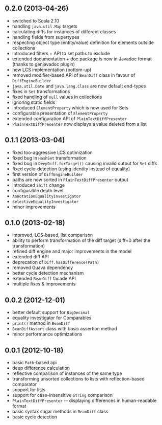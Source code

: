 ## 0.2.0 (2013-04-26)

* switched to Scala 2.10
* handling `java.util.Map` targets
* calculating diffs for instances of different classes
* handling fields from supertypes
* respecting object type (entity/value) definition for elements outside collections
* introduced filters + API to set paths to exclude
* extended documentation + doc package is now in Javadoc format (thanks to genjavadoc plugin)
* new LCS implementation (bottom-up)
* removed modifier-based API of `BeanDiff` class in favour of `DiffEngineBuilder`
* `java.util.Date` and `java.lang.Class` are now default end-types
* fixes in `Set` transformations
* fixed handling of `null` values in collections
* ignoring static fields
* introduced `ElementProperty` which is now used for Sets
* configurable presentation of `ElementProperty` 
* extended configuration API of `PlainTextDiffPresenter`
* `PlainTextDiffPresenter` now displays a value deleted from a list

## 0.1.1 (2013-03-04)

* fixed too-aggressive LCS optimization
* fixed bug in `HashSet` transformation
* fixed bug in `DeepDiff.forTarget()` causing invalid output for `Set` diffs
* fixed cycle-detection (using identity instead of equality)
* first version of `DiffEngineBuilder`
* paths are now sorted in `PlainTextDiffPresenter` output
* introduced `Shift` change
* configurable depth level
* `AnnotationEqualityInvestigator`
* `SelectiveEqualityInvestigator`
* minor improvements

## 0.1.0 (2013-02-18)

* improved, LCS-based, list comparison
* ability to perform transformation of the diff target (diff=0 after the transformation)
* refined diff engine and major improvements in the model
* extended diff API
* deprecation of `Diff.hasDifference(Path)`
* removed Guava dependency
* better cycle detection mechanism
* extended `BeanDiff` facade API
* multiple fixes & improvements

## 0.0.2 (2012-12-01)

* better default support for `BigDecimal`
* equality investigator for Comparables
* `print()` method in `BeanDiff`
* `BeanDiffAssert` class with basic assertion method
* minor performance optimizations

## 0.0.1 (2012-10-18)

* basic `Path`-based api 
* deep difference calculation
* reflective comparison of instances of the same type
* transforming unsorted collections to lists with reflection-based comparator
* support for lists
* support for case-insensitive `String` comparison
* `PlainTextDiffPresenter` -- displaying differences in human-readable format
* basic syntax sugar methods in `BeanDiff` class
* basic cycle detection
